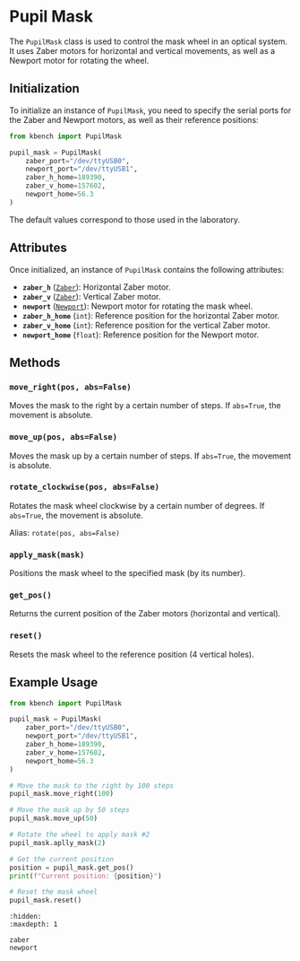 # Pupil Mask

The `PupilMask` class is used to control the mask wheel in an optical system. It uses Zaber motors for horizontal and vertical movements, as well as a Newport motor for rotating the wheel.

## Initialization

To initialize an instance of `PupilMask`, you need to specify the serial ports for the Zaber and Newport motors, as well as their reference positions:

```python
from kbench import PupilMask

pupil_mask = PupilMask(
    zaber_port="/dev/ttyUSB0",
    newport_port="/dev/ttyUSB1",
    zaber_h_home=189390,
    zaber_v_home=157602,
    newport_home=56.3
)
```

The default values correspond to those used in the laboratory.

## Attributes

Once initialized, an instance of `PupilMask` contains the following attributes:

- **`zaber_h`** ([`Zaber`](zaber)): Horizontal Zaber motor.
- **`zaber_v`** ([`Zaber`](zaber)): Vertical Zaber motor.
- **`newport`** ([`Newport`](newport)): Newport motor for rotating the mask wheel.
- **`zaber_h_home`** (`int`): Reference position for the horizontal Zaber motor.
- **`zaber_v_home`** (`int`): Reference position for the vertical Zaber motor.
- **`newport_home`** (`float`): Reference position for the Newport motor.

## Methods

### `move_right(pos, abs=False)`
Moves the mask to the right by a certain number of steps. If `abs=True`, the movement is absolute.

### `move_up(pos, abs=False)`
Moves the mask up by a certain number of steps. If `abs=True`, the movement is absolute.

### `rotate_clockwise(pos, abs=False)`
Rotates the mask wheel clockwise by a certain number of degrees. If `abs=True`, the movement is absolute.

Alias: `rotate(pos, abs=False)`

### `apply_mask(mask)`
Positions the mask wheel to the specified mask (by its number).

### `get_pos()`
Returns the current position of the Zaber motors (horizontal and vertical).

### `reset()`
Resets the mask wheel to the reference position (4 vertical holes).

## Example Usage

```python
from kbench import PupilMask

pupil_mask = PupilMask(
    zaber_port="/dev/ttyUSB0",
    newport_port="/dev/ttyUSB1",
    zaber_h_home=189390,
    zaber_v_home=157602,
    newport_home=56.3
)

# Move the mask to the right by 100 steps
pupil_mask.move_right(100)

# Move the mask up by 50 steps
pupil_mask.move_up(50)

# Rotate the wheel to apply mask #2
pupil_mask.aplly_mask(2)

# Get the current position
position = pupil_mask.get_pos()
print(f"Current position: {position}")

# Reset the mask wheel
pupil_mask.reset()
```

```{toctree}
:hidden:
:maxdepth: 1

zaber
newport
```